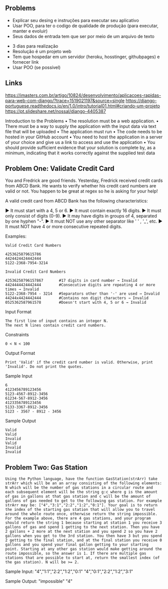 ## Problems ##

- Explicar seu desing e instruções para executar seu aplicativo
- Usar POO, para ter o codigo de qualidade de produção (para executar, manter e evoluir)
- Seus dados de entrada tem que ser por meio de um arquivo de texto

* 3 dias para realização
* Resolução é um projeto web
* Tem que hospedar em um servidor (heroku, hosstinger, githubpages) e fornecer link
* Usar POO (se possível)

## Links ##
https://imasters.com.br/artigo/10824/desenvolvimento/aplicacoes-rapidas-para-web-com-django/?trace=1519021197&source=single
https://django-portuguese.readthedocs.io/en/1.0/intro/tutorial01.html#criando-um-projeto
https://pt.slideshare.net/nossal/django-4405387

Introduction to the Problems
•   The resolution must be a web application.
•   There must be a way to supply the application with the input data via text file that will be uploaded
•   The application must run
•   The code needs to be hosted in your GitHub account
•   You need to host the application in a server of your choice and give us a link to access and use the application
•   You should provide sufficient evidence that your solution is complete by, as a minimum, indicating that it works correctly against the supplied test data


## Problem One: Validate Credit Card ##

You and Fredrick are good friends. Yesterday, Fredrick received credit cards from ABCD Bank. He wants to verify whether his credit card numbers are valid or not. You happen to be great at regex so he is asking for your help!

A valid credit card from ABCD Bank has the following characteristics: 

► It must start with a 4, 5 or 6. 
► It must contain exactly 16 digits. 
► It must only consist of digits (0-9). 
► It may have digits in groups of 4, separated by one hyphen "-". 
► It must NOT use any other separator like ' ' , '_', etc. 
► It must NOT have 4 or more consecutive repeated digits.

Examples:

    Valid Credit Card Numbers

    4253625879615786
    4424424424442444
    5122-2368-7954-3214

    Invalid Credit Card Numbers

    42536258796157867       #17 digits in card number → Invalid 
    4424444424442444        #Consecutive digits are repeating 4 or more times → Invalid
    5122-2368-7954 - 3214   #Separators other than '-' are used → Invalid
    44244x4424442444        #Contains non digit characters → Invalid
    0525362587961578        #Doesn't start with 4, 5 or 6 → Invalid
    
Input Format

    The first line of input contains an integer N. 
    The next N lines contain credit card numbers.


Constraints

    0 < N < 100

Output Format

    Print 'Valid' if the credit card number is valid. Otherwise, print 'Invalid'. Do not print the quotes.


Sample Input

    6
    4123456789123456
    5123-4567-8912-3456
    61234-567-8912-3456
    4123356789123456
    5133-3367-8912-3456
    5123 - 3567 - 8912 - 3456

Sample Output

    Valid
    Valid
    Invalid
    Valid
    Invalid
    Invalid

## Problem Two: Gas Station ##

    Using the Python language, have the function GasStation(strArr) take strArr which will be an an array consisting of the following elements: N which will be the number of gas stations in a circular route and each subsequent element will be the string g:c where g is the amount of gas in gallons at that gas station and c will be the amount of gallons of gas needed to get to the following gas station. For example strArr may be: ["4","3:1","2:2","1:2","0:1"]. Your goal is to return the index of the starting gas station that will allow you to travel around the whole route once, otherwise return the string impossible. For the example above, there are 4 gas stations, and your program should return the string 1 because starting at station 1 you receive 3 gallons of gas and spend 1 getting to the next station. Then you have 2 gallons + 2 more at the next station and you spend 2 so you have 2 gallons when you get to the 3rd station. You then have 3 but you spend 2 getting to the final station, and at the final station you receive 0 gallons and you spend your final gallon getting to your starting point. Starting at any other gas station would make getting around the route impossible, so the answer is 1. If there are multiple gas stations that are possible to start at, return the smallest index (of the gas station). N will be >= 2.


Sample Input:
    "4","1:1","2:2","1:2","0:1"
    "4","0:1","2:2","1:2","3:1"

Sample Output:
    "impossible"
    "4"
